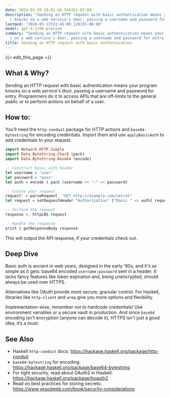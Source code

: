 ```yaml
---
date: 2024-01-20 18:01:36.556352-07:00
description: "Sending an HTTP request with basic authentication means your program\
  \ knocks on a web service's door, passing a username and password for entry.\u2026"
lastmod: '2024-03-13T22:45:00.128155-06:00'
model: gpt-4-1106-preview
summary: "Sending an HTTP request with basic authentication means your program knocks\
  \ on a web service's door, passing a username and password for entry.\u2026"
title: Sending an HTTP request with basic authentication
---
```


{{< edit_this_page >}}

## What & Why?
Sending an HTTP request with basic authentication means your program knocks on a web service's door, passing a username and password for entry. Programmers do it to access APIs that are off-limits to the general public or to perform actions on behalf of a user.

## How to:
You’ll need the `http-conduit` package for HTTP actions and `base64-bytestring` for encoding credentials. Import them and use `applyBasicAuth` to add credentials to your request.

```Haskell
import Network.HTTP.Simple
import Data.ByteString.Char8 (pack)
import Data.ByteString.Base64 (encode)

-- Construct basic auth header
let username = "user"
let password = "pass"
let auth = encode $ pack (username ++ ":" ++ password)

-- Create your request
request' = parseRequest_ "GET http://example.com/secret"
let request = setRequestHeader "Authorization" ["Basic " <> auth] request'

-- Perform the request
response <- httpLBS request

-- Handle the response
print $ getResponseBody response
```

This will output the API response, if your credentials check out.

## Deep Dive
Basic auth is ancient in web years, designed in the early '90s, and it's as simple as it gets: base64 encoded `username:password` sent in a header. It lacks fancy features like token expiration and, being unencrypted, should always be used over HTTPS.

Alternatives like OAuth provide more secure, granular control. For Haskell, libraries like `http-client` and `wreq` give you more options and flexibility.

Implementation-wise, remember not to hardcode credentials! Use environment variables or a secure vault in production. And since `base64` encoding isn't encryption (anyone can decode it), HTTPS isn't just a good idea, it’s a must.

## See Also
- Haskell `http-conduit` docs: https://hackage.haskell.org/package/http-conduit
- `base64-bytestring` for encoding: https://hackage.haskell.org/package/base64-bytestring
- For tight security, read about OAuth2 in Haskell: https://hackage.haskell.org/package/hoauth2
- Read on best practices for storing secrets: https://www.yesodweb.com/book/security-considerations
